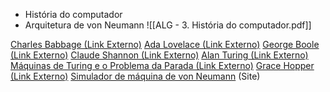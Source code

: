 - História do computador
- Arquitetura de von Neumann
![[ALG - 3. História do computador.pdf]]

[Charles Babbage (Link Externo)](https://youtu.be/1l6IOV_419U?si=OfVd4jh6V4xm0Qvy)
[Ada Lovelace (Link Externo)](https://youtu.be/574Ur3_ZzmQ?si=tyIgCCYWGg5xAnpG)
[George Boole (Link Externo)](https://youtu.be/w7IAOTJbvmU?si=hgQOe6DWPAgMETw7)
[Claude Shannon (Link Externo)](https://youtu.be/owIDIe6qguU?si=bkZ3QUCUneMcH2Ry)
[Alan Turing (Link Externo)](https://youtu.be/wFvLFGNLvbU?si=R1KdiAPn1bNT9TFC)
[Máquinas de Turing e o Problema da Parada (Link Externo)](https://youtu.be/Ccla4Mnoo9s?si=WAsWRFy3b3GXfEE1)
[Grace Hopper (Link Externo)](https://youtu.be/5sNuPYJpSCI?si=uu5BmJ34rpWL2t-w)
[Simulador de máquina de von Neumann](https://lab.xitrus.es/VonNeumann/) (Site)